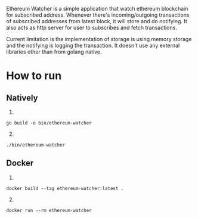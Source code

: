 Ethereum Watcher is a simple application that watch ethereum blockchain for subscribed address. Whenever there's incoming/outgoing transactions of subscribed addresses from latest block, it will store and do notifying. It also acts as http server for user to subscribes and fetch transactions.

Current limitation is the implementation of storage is using memory storage and the notifying is logging the transaction. It doesn't use any external libraries other than from golang native.

# How to run

## Natively
1. 
```
go build -o bin/ethereum-watcher
```
2. 
```
./bin/ethereum-watcher
```

## Docker
1.
```
docker build --tag ethereum-watcher:latest .
```

2.
```
docker run --rm ethereum-watcher
```
